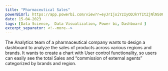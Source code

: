 ```yaml
---
title: "Pharmaceutical Sales"
powerBiUrl: https://app.powerbi.com/view?r=eyJrIjoiYzIyODJkYTItZjNlNS00YWJkLWE4OGItMzgzOGQxNzQ0NTkyIiwidCI6IjZiY2E4MzUxLTAxZDMtNDI1Mi04NWVhLWJkYThmOGQyMzViZCIsImMiOjl9
date: 15-04-2023
tags: [Data Science,  Data Visualization, Power bi, Dashboard ]
excerpt_separator: <!--more-->
---
```


The Analytics team of a pharmaceutical company wants to design a dashboard to analyze the sales of products across various regions and brands. 
It wants to create a chart with User control functionality, so users can easily see the total Sales and “commission of external agents” categorized by brands and region.
<!--more-->
